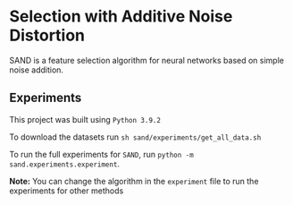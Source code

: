 # Selection with Additive Noise Distortion

SAND is a feature selection algorithm for neural networks based on simple noise addition.

## Experiments
This project was built using `Python 3.9.2`

To download the datasets run `sh sand/experiments/get_all_data.sh`

To run the full experiments for `SAND`, run `python -m sand.experiments.experiment`.

**Note:** You can change the algorithm in the `experiment` file to run the experiments for other methods
